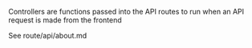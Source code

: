 Controllers are functions passed into the API routes
to run when an API request is made from the frontend

See route/api/about.md
